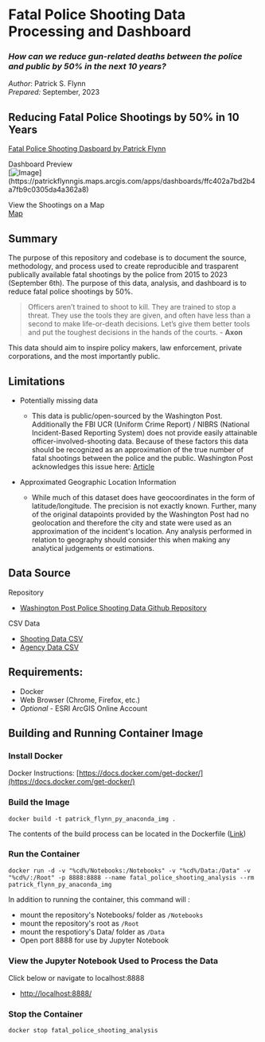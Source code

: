 # Fatal Police Shooting Data Processing and Dashboard
### *How can we reduce gun-related deaths between the police and public by 50% in the next 10 years?* ###

*Author*: Patrick S. Flynn  
*Prepared:* September, 2023

## Reducing Fatal Police Shootings by 50% in 10 Years
[Fatal Police Shooting Dasboard by Patrick Flynn](https://patrickflynngis.maps.arcgis.com/apps/dashboards/ffc402a7bd2b4a7fb9c0305da4a362a8)

Dashboard Preview  
[![Image](https://patrickflynngis.maps.arcgis.com/sharing/rest/content/items/ffc402a7bd2b4a7fb9c0305da4a362a8/info/thumbnail/thumbnail1694996440922.png?token=EfQJF9MNPbBErWCn4zeunsxwPNSyK_EP7xaQoASEYek3veGoJjqj-eLPVz23lxScbM2DVbW7XBjHtU-3iaVbp4URf8YIbmDd3oyFQu6E3xso2ml5GC7x4IHncBKlTjA0fnc-K8CosJvcEAsWpuvT3IfllPcnTsu7vDDBaOMlwKQsUD_TNjlNLGYVrTKStobDurmkTcbR1yXCYCO5v3w74kT7yxTHDA7S2aCrRrz8DFo.)](https://patrickflynngis.maps.arcgis.com/apps/dashboards/ffc402a7bd2b4a7fb9c0305da4a362a8)

View the Shootings on a Map  
[Map](https://patrickflynngis.maps.arcgis.com/apps/mapviewer/index.html?webmap=496b36de78694c7d86dfd0d9c25206e9)

## Summary
The purpose of this repository and codebase is to document the source, methodology, and process used to create reproducible and trasparent publically available fatal shootings by the police from 2015 to 2023 (September 6th). The purpose of this data, analysis, and dashboard is to reduce fatal police shootings by 50%. 

> Officers aren’t trained to shoot to kill. They are trained to stop a threat. They use the tools they are given, and often have less than a second to make life-or-death decisions. Let’s give them better tools and put the toughest decisions in the hands of the courts.  - **Axon**

This data should aim to inspire policy makers, law enforcement, private corporations, and the most importantly public. 


## Limitations
- Potentially missing data
    - This data is public/open-sourced by the Washington Post.  Additionally the FBI UCR (Uniform Crime Report) / NIBRS (National Incident-Based Reporting System) does not provide easily attainable officer-involved-shooting data. Because of these factors this data should be recognized as an approximation of the true number of fatal shootings between the police and the public. Washington Post acknowledges this issue here: [Article](https://www.washingtonpost.com/investigations/interactive/2022/fatal-police-shootings-unreported/?itid=lk_inline_enhanced-template) 

- Approximated Geographic Location Information
    - While much of this dataset does have geocoordinates in the form of latitude/longitude. The precision is not exactly known. Further, many of the original datapoints provided by the Washington Post had no geolocation and therefore the city and state were used as an approximation of the incident's location. Any analysis performed in relation to geography should consider this when making any analytical judgements or estimations.

## Data Source
Repository
- [Washington Post Police Shooting Data Github Repository](https://github.com/washingtonpost/data-police-shootings/)  

CSV Data
- [Shooting Data CSV](https://github.com/washingtonpost/data-police-shootings/blob/master/v2/fatal-police-shootings-data.csv)
- [Agency Data CSV](https://github.com/washingtonpost/data-police-shootings/blob/master/v2/fatal-police-shootings-agencies.csv)

## Requirements:
- Docker
- Web Browser (Chrome, Firefox, etc.)
- *Optional* - ESRI ArcGIS Online Account

## Building and Running Container Image

### Install Docker
Docker Instructions: [https://docs.docker.com/get-docker/](https://docs.docker.com/get-docker/)

### Build the Image  
```
docker build -t patrick_flynn_py_anaconda_img .
```
The contents of the build process can be located in the Dockerfile ([Link](https://github.com/PatrickFlynn/fatal_police_shooting_analysis/blob/main/Dockerfile))

### Run the Container
```
docker run -d -v "%cd%/Notebooks:/Notebooks" -v "%cd%/Data:/Data" -v "%cd%/:/Root" -p 8888:8888 --name fatal_police_shooting_analysis --rm patrick_flynn_py_anaconda_img
```
In addition to running the container, this command will :
- mount the repository's Notebooks/ folder as `/Notebooks`
- mount the repository's root as `/Root`
- mount the respotiory's Data/ folder as `/Data`
- Open port 8888 for use by Jupyter Notebook

### View the Jupyter Notebook Used to Process the Data
Click below or navigate to localhost:8888  
- [http://localhost:8888/](http://localhost:8888/)

### Stop the Container
```
docker stop fatal_police_shooting_analysis
```
